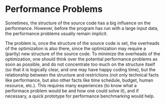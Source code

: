 # Performance Problems

Sometimes, the structure of the source code has a big influence on the performance. However, before the program has run with a large input data, the performance problems usually remain implicit.

The problem is, once the structure of the source code is set, the overheads of the optimization is also there, since the optimization may require a (partly) new structure of the source code. To minimize the overheads of the optimization, one should think over the potential performance problems as soon as possible, and do not concentrate too much on the structure itself (so that it is logically clear, and one may have happy coding time), but the relationship between the structure and restrictions (not only technical facts like performance, but also other facts like time schedule, budget, human resource, etc.). This requires many experiences (to know what a performace problem would be and how one could solve it), and if necessary, a quick prototype for performance benchmarking would help.
